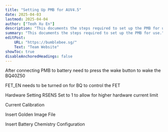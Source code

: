 ```yaml
---
title: "Setting Up PMB for AUV4.5" 
date: 2025-04-03
lastmod: 2025-04-04
author: ["Teoh Xu En"]
description: "This documents the steps required to set up the PMB for use."
summary: "This documents the steps required to set up the PMB for use."
editPost:
    URL: "https://bumblebee.sg/"
    Text: "Team Website"
showToc: true
disableAnchoredHeadings: false
---
```


After connecting PMB to battery need to press the wake button to wake the BQ40Z50

FET_EN needs to be turned on for BQ to control the FET

Hardware Setting
RSENS Set to 1 to allow for higher hardware current limit

Current Calibration

Insert Golden Image File

Insert Battery Chemistry Configuration